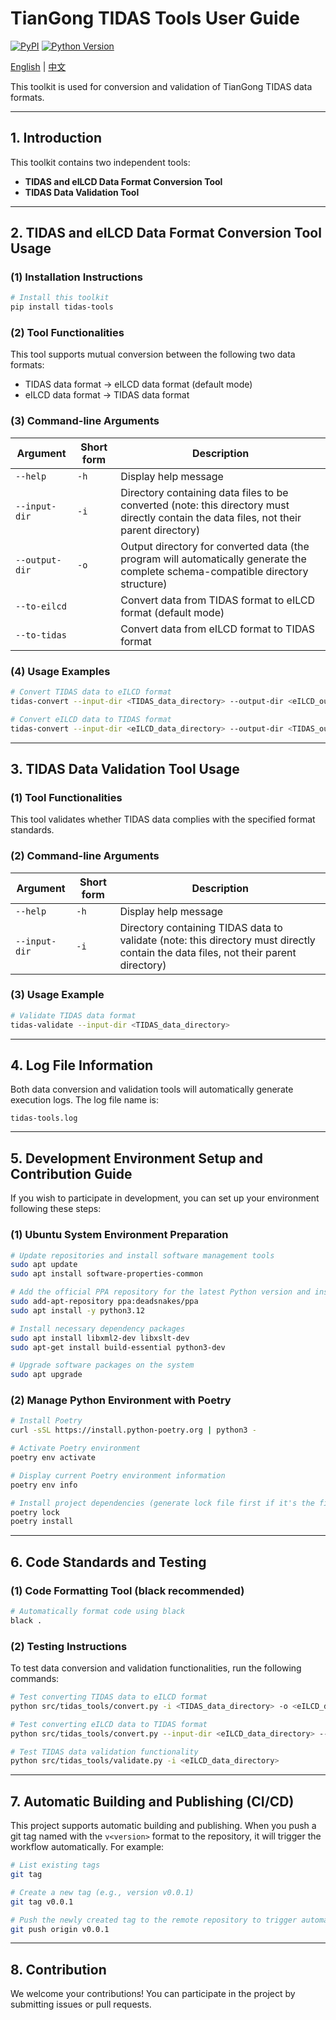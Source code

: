 # TianGong TIDAS Tools User Guide

[![PyPI](https://img.shields.io/pypi/v/tidas-tools.svg)][pypi status]
[![Python Version](https://img.shields.io/pypi/pyversions/tidas-tools)][pypi status]

[pypi status]: https://pypi.org/project/tidas-tools/

[English](https://github.com/tiangong-lca/tidas-tools/blob/main/README.md) | [中文](https://github.com/tiangong-lca/tidas-tools/blob/main/README_CN.md)

This toolkit is used for conversion and validation of TianGong TIDAS data formats.

---

## 1. Introduction

This toolkit contains two independent tools:

- **TIDAS and eILCD Data Format Conversion Tool**
- **TIDAS Data Validation Tool**

---

## 2. TIDAS and eILCD Data Format Conversion Tool Usage

### (1) Installation Instructions

```bash
# Install this toolkit
pip install tidas-tools
```

### (2) Tool Functionalities

This tool supports mutual conversion between the following two data formats:

- TIDAS data format → eILCD data format (default mode)
- eILCD data format → TIDAS data format

### (3) Command-line Arguments

| Argument | Short form | Description |
|----------|------------|-------------|
| `--help` | `-h` | Display help message |
| `--input-dir` | `-i` | Directory containing data files to be converted (note: this directory must directly contain the data files, not their parent directory) |
| `--output-dir` | `-o` | Output directory for converted data (the program will automatically generate the complete schema-compatible directory structure) |
| `--to-eilcd` | | Convert data from TIDAS format to eILCD format (default mode) |
| `--to-tidas` | | Convert data from eILCD format to TIDAS format |

### (4) Usage Examples

```bash
# Convert TIDAS data to eILCD format
tidas-convert --input-dir <TIDAS_data_directory> --output-dir <eILCD_output_directory> --to-eilcd

# Convert eILCD data to TIDAS format
tidas-convert --input-dir <eILCD_data_directory> --output-dir <TIDAS_output_directory> --to-tidas
```

---

## 3. TIDAS Data Validation Tool Usage

### (1) Tool Functionalities

This tool validates whether TIDAS data complies with the specified format standards.

### (2) Command-line Arguments

| Argument | Short form | Description |
|----------|------------|-------------|
| `--help` | `-h` | Display help message |
| `--input-dir` | `-i` | Directory containing TIDAS data to validate (note: this directory must directly contain the data files, not their parent directory) |

### (3) Usage Example

```bash
# Validate TIDAS data format
tidas-validate --input-dir <TIDAS_data_directory>
```

---

## 4. Log File Information

Both data conversion and validation tools will automatically generate execution logs. The log file name is:

```
tidas-tools.log
```

---

## 5. Development Environment Setup and Contribution Guide

If you wish to participate in development, you can set up your environment following these steps:

### (1) Ubuntu System Environment Preparation

```bash
# Update repositories and install software management tools
sudo apt update
sudo apt install software-properties-common

# Add the official PPA repository for the latest Python version and install Python 3.12
sudo add-apt-repository ppa:deadsnakes/ppa
sudo apt install -y python3.12

# Install necessary dependency packages
sudo apt install libxml2-dev libxslt-dev
sudo apt-get install build-essential python3-dev

# Upgrade software packages on the system
sudo apt upgrade
```

### (2) Manage Python Environment with Poetry

```bash
# Install Poetry
curl -sSL https://install.python-poetry.org | python3 -

# Activate Poetry environment
poetry env activate

# Display current Poetry environment information
poetry env info

# Install project dependencies (generate lock file first if it's the first-time installation)
poetry lock
poetry install
```

---

## 6. Code Standards and Testing

### (1) Code Formatting Tool (black recommended)

```bash
# Automatically format code using black
black .
```

### (2) Testing Instructions

To test data conversion and validation functionalities, run the following commands:

```bash
# Test converting TIDAS data to eILCD format
python src/tidas_tools/convert.py -i <TIDAS_data_directory> -o <eILCD_data_directory> --to-eilcd

# Test converting eILCD data to TIDAS format
python src/tidas_tools/convert.py --input-dir <eILCD_data_directory> --output-dir <TIDAS_data_directory> --to-tidas

# Test TIDAS data validation functionality
python src/tidas_tools/validate.py -i <eILCD_data_directory>
```

---

## 7. Automatic Building and Publishing (CI/CD)

This project supports automatic building and publishing. When you push a git tag named with the `v<version>` format to the repository, it will trigger the workflow automatically. For example:

```bash
# List existing tags
git tag

# Create a new tag (e.g., version v0.0.1)
git tag v0.0.1

# Push the newly created tag to the remote repository to trigger automatic workflow
git push origin v0.0.1
```

---

## 8. Contribution

We welcome your contributions! You can participate in the project by submitting issues or pull requests.
